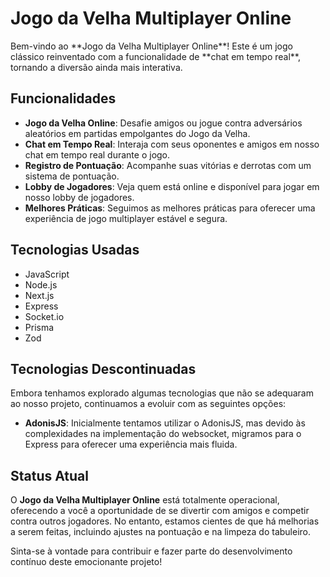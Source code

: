 # Jogo da Velha Multiplayer Online
<div style="max-width: 800px">
Bem-vindo ao **Jogo da Velha Multiplayer Online**! Este é um jogo clássico reinventado com a funcionalidade de **chat em tempo real**, tornando a diversão ainda mais interativa.

## Funcionalidades

- **Jogo da Velha Online**: Desafie amigos ou jogue contra adversários aleatórios em partidas empolgantes do Jogo da Velha.
- **Chat em Tempo Real**: Interaja com seus oponentes e amigos em nosso chat em tempo real durante o jogo.
- **Registro de Pontuação**: Acompanhe suas vitórias e derrotas com um sistema de pontuação.
- **Lobby de Jogadores**: Veja quem está online e disponível para jogar em nosso lobby de jogadores.
- **Melhores Práticas**: Seguimos as melhores práticas para oferecer uma experiência de jogo multiplayer estável e segura.

## Tecnologias Usadas

- JavaScript
- Node.js
- Next.js
- Express
- Socket.io
- Prisma
- Zod

## Tecnologias Descontinuadas

Embora tenhamos explorado algumas tecnologias que não se adequaram ao nosso projeto, continuamos a evoluir com as seguintes opções:

- **AdonisJS**: Inicialmente tentamos utilizar o AdonisJS, mas devido às complexidades na implementação do websocket, migramos para o Express para oferecer uma experiência mais fluida.

## Status Atual

O **Jogo da Velha Multiplayer Online** está totalmente operacional, oferecendo a você a oportunidade de se divertir com amigos e competir contra outros jogadores. No entanto, estamos cientes de que há melhorias a serem feitas, incluindo ajustes na pontuação e na limpeza do tabuleiro.

Sinta-se à vontade para contribuir e fazer parte do desenvolvimento contínuo deste emocionante projeto!
</div>